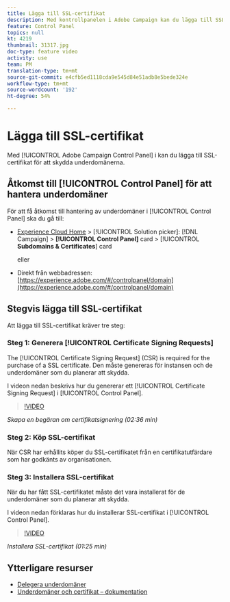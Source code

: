 ```yaml
---
title: Lägga till SSL-certifikat
description: Med kontrollpanelen i Adobe Campaign kan du lägga till SSL-certifikat för att skydda underdomänerna.
feature: Control Panel
topics: null
kt: 4219
thumbnail: 31317.jpg
doc-type: feature video
activity: use
team: PM
translation-type: tm+mt
source-git-commit: e4cfb5ed1118cda9e545d84e51adb8e5bede324e
workflow-type: tm+mt
source-wordcount: '192'
ht-degree: 54%

---
```



# Lägga till SSL-certifikat

Med [!UICONTROL Adobe Campaign Control Panel] i kan du lägga till SSL-certifikat för att skydda underdomänerna.

## Åtkomst till [!UICONTROL Control Panel] för att hantera underdomäner

För att få åtkomst till hantering av underdomäner i [!UICONTROL Control Panel] ska du gå till:

* [Experience Cloud Home](https://experience.adobe.com/#/home) > [!UICONTROL Solution picker]: [!DNL Campaign] > **[!UICONTROL Control Panel]** card > [!UICONTROL **Subdomains &amp; Certificates**] card

   eller
* Direkt från webbadressen: [https://experience.adobe.com/#/controlpanel/domain](https://experience.adobe.com/#/controlpanel/domain)

## Stegvis lägga till SSL-certifikat

Att lägga till SSL-certifikat kräver tre steg:

### Steg 1: Generera [!UICONTROL Certificate Signing Requests]

The [!UICONTROL Certificate Signing Request] (CSR) is required for the purchase of a SSL certificate. Den måste genereras för instansen och de underdomäner som du planerar att skydda.

I videon nedan beskrivs hur du genererar ett [!UICONTROL Certificate Signing Request] i [!UICONTROL Control Panel].

>[!VIDEO](https://video.tv.adobe.com/v/31317?quality=12)

*Skapa en begäran om certifikatsignering (02:36 min)*

### Steg 2: Köp SSL-certifikat

När CSR har erhållits köper du SSL-certifikatet från en certifikatutfärdare som har godkänts av organisationen.

### Steg 3: Installera SSL-certifikat

När du har fått SSL-certifikatet måste det vara installerat för de underdomäner som du planerar att skydda.

I videon nedan förklaras hur du installerar SSL-certifikat i [!UICONTROL Control Panel].

>[!VIDEO](https://video.tv.adobe.com/v/31166?quality=12)

*Installera SSL-certifikat (01:25 min)*

## Ytterligare resurser

* [Delegera underdomäner](/help/administrating/control-panel/subdomain-delegation.md)
* [Underdomäner och certifikat – dokumentation](https://docs.adobe.com/content/help/sv-SE/control-panel/using/subdomains-and-certificates/renewing-subdomain-certificate.html)
